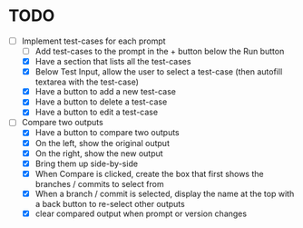 # TODO

- [ ] Implement test-cases for each prompt
    - [ ] Add test-cases to the prompt in the + button below the Run button
    - [x] Have a section that lists all the test-cases
    - [x] Below Test Input, allow the user to select a test-case (then autofill textarea with the test-case)
    - [x] Have a button to add a new test-case
    - [x] Have a button to delete a test-case
    - [x] Have a button to edit a test-case
- [ ] Compare two outputs
    - [x] Have a button to compare two outputs
    - [x] On the left, show the original output
    - [x] On the right, show the new output
    - [x] Bring them up side-by-side
    - [x] When Compare is clicked, create the box that first shows the
          branches / commits to select from
    - [x] When a branch / commit is selected, display the name at the top 
          with a back button to re-select other outputs
    - [x] clear compared output when prompt or version changes